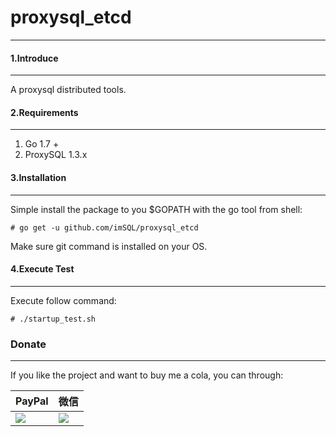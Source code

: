 # proxysql_etcd
-----

#### 1.Introduce
-----

A proxysql distributed tools.

#### 2.Requirements
-----

1. Go 1.7 +
1. ProxySQL 1.3.x

#### 3.Installation
-----

Simple install the package to you $GOPATH with the go tool from shell:

    # go get -u github.com/imSQL/proxysql_etcd
    

Make sure git command is installed on your OS.

#### 4.Execute Test
-----

Execute follow command:

    # ./startup_test.sh



### Donate

-----

If you like the project and want to buy me a cola, you can through:

| PayPal                                                                                                               | 微信                                                                 |
| -------------------------------------------------------------------------------------------------------------------- | -------------------------------------------------------------------- |
| [![](https://www.paypalobjects.com/webstatic/paypalme/images/pp_logo_small.png)](https://www.paypal.me/taylor840326) | ![](https://github.com/taylor840326/blog/raw/master/imgs/weixin.png) |

